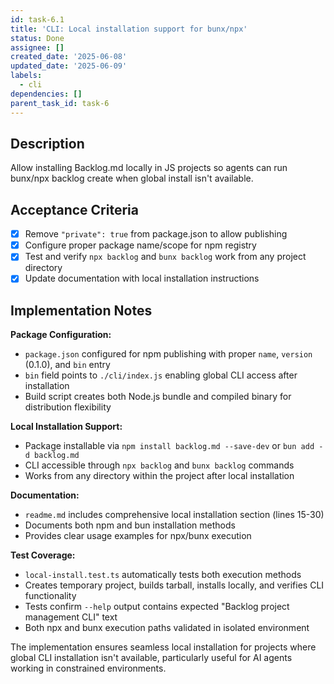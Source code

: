 ```yaml
---
id: task-6.1
title: 'CLI: Local installation support for bunx/npx'
status: Done
assignee: []
created_date: '2025-06-08'
updated_date: '2025-06-09'
labels:
  - cli
dependencies: []
parent_task_id: task-6
---
```

## Description

Allow installing Backlog.md locally in JS projects so agents can run bunx/npx backlog create when global install isn't available.

## Acceptance Criteria

- [x] Remove `"private": true` from package.json to allow publishing
- [x] Configure proper package name/scope for npm registry
- [x] Test and verify `npx backlog` and `bunx backlog` work from any project directory
- [x] Update documentation with local installation instructions

## Implementation Notes

**Package Configuration:**
- `package.json` configured for npm publishing with proper `name`, `version` (0.1.0), and `bin` entry
- `bin` field points to `./cli/index.js` enabling global CLI access after installation
- Build script creates both Node.js bundle and compiled binary for distribution flexibility

**Local Installation Support:**
- Package installable via `npm install backlog.md --save-dev` or `bun add -d backlog.md`
- CLI accessible through `npx backlog` and `bunx backlog` commands
- Works from any directory within the project after local installation

**Documentation:**
- `readme.md` includes comprehensive local installation section (lines 15-30)
- Documents both npm and bun installation methods
- Provides clear usage examples for npx/bunx execution

**Test Coverage:**
- `local-install.test.ts` automatically tests both execution methods
- Creates temporary project, builds tarball, installs locally, and verifies CLI functionality
- Tests confirm `--help` output contains expected "Backlog project management CLI" text
- Both npx and bunx execution paths validated in isolated environment

The implementation ensures seamless local installation for projects where global CLI installation isn't available, particularly useful for AI agents working in constrained environments.

